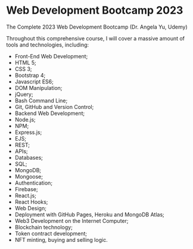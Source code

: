 # Web Development Bootcamp 2023

The Complete 2023 Web Development Bootcamp (Dr. Angela Yu, Udemy)


Throughout this comprehensive course, I will cover a massive amount of tools and technologies, including:

- Front-End Web Development;
- HTML 5;
- CSS 3;
- Bootstrap 4;
- Javascript ES6;
- DOM Manipulation;
- jQuery;
- Bash Command Line;
- Git, GitHub and Version Control;
- Backend Web Development;
- Node.js;
- NPM;
- Express.js;
- EJS;
- REST;
- APIs;
- Databases;
- SQL;
- MongoDB;
- Mongoose;
- Authentication;
- Firebase;
- React.js;
- React Hooks;
- Web Design;
- Deployment with GitHub Pages, Heroku and MongoDB Atlas;
- Web3 Development on the Internet Computer;
- Blockchain technology;
- Token contract development;
- NFT minting, buying and selling logic.
